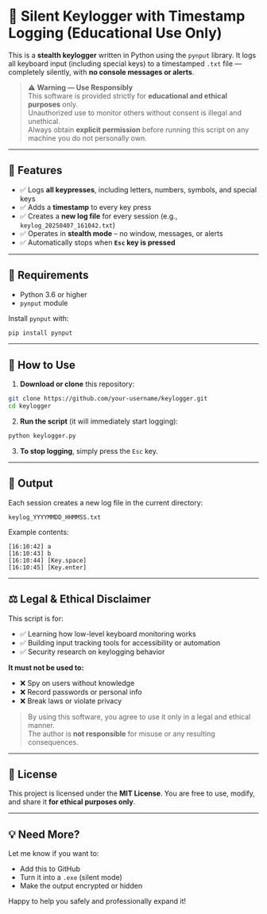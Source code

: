 # 🔐 Silent Keylogger with Timestamp Logging (Educational Use Only)

This is a **stealth keylogger** written in Python using the `pynput` library. It logs all keyboard input (including special keys) to a timestamped `.txt` file — completely silently, with **no console messages or alerts**.

> ⚠️ **Warning — Use Responsibly**  
> This software is provided strictly for **educational and ethical purposes** only.  
> Unauthorized use to monitor others without consent is illegal and unethical.  
> Always obtain **explicit permission** before running this script on any machine you do not personally own.

---

## 🧩 Features

- ✅ Logs **all keypresses**, including letters, numbers, symbols, and special keys  
- ✅ Adds a **timestamp** to every key press  
- ✅ Creates a **new log file** for every session (e.g., `keylog_20250407_161042.txt`)  
- ✅ Operates in **stealth mode** – no window, messages, or alerts  
- ✅ Automatically stops when **`Esc` key is pressed**  

---

## 🔧 Requirements

- Python 3.6 or higher  
- `pynput` module  

Install `pynput` with:

```bash
pip install pynput
```

---

## 🚀 How to Use

1. **Download or clone** this repository:

```bash
git clone https://github.com/your-username/keylogger.git
cd keylogger
```

2. **Run the script** (it will immediately start logging):

```bash
python keylogger.py
```

3. **To stop logging**, simply press the `Esc` key.

---

## 📁 Output

Each session creates a new log file in the current directory:

```
keylog_YYYYMMDD_HHMMSS.txt
```

Example contents:

```
[16:10:42] a
[16:10:43] b
[16:10:44] [Key.space]
[16:10:45] [Key.enter]
```

---

## ⚖️ Legal & Ethical Disclaimer

This script is for:

- ✅ Learning how low-level keyboard monitoring works  
- ✅ Building input tracking tools for accessibility or automation  
- ✅ Security research on keylogging behavior  

**It must not be used to:**

- ❌ Spy on users without knowledge  
- ❌ Record passwords or personal info  
- ❌ Break laws or violate privacy  

> By using this software, you agree to use it only in a legal and ethical manner.  
> The author is **not responsible** for misuse or any resulting consequences.

---

## 🪪 License

This project is licensed under the **MIT License**. You are free to use, modify, and share it **for ethical purposes only**.

---

## 💡 Need More?

Let me know if you want to:

- Add this to GitHub  
- Turn it into a `.exe` (silent mode)  
- Make the output encrypted or hidden  

Happy to help you safely and professionally expand it!
